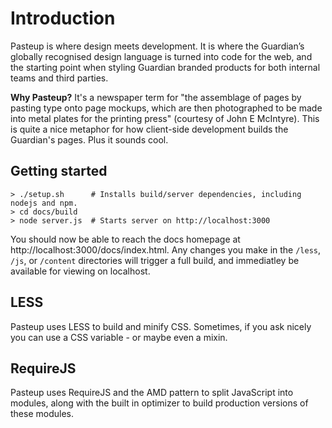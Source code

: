 Introduction
============

Pasteup is where design meets development. It is where the Guardian’s globally recognised design language is turned into code for the web, and the starting point when styling Guardian branded products for both internal teams and third parties.

**Why Pasteup?** It's a newspaper term for "the assemblage of pages by pasting type onto page mockups, which are then photographed to be made into metal plates for the printing press" (courtesy of John E McIntyre). This is quite a nice metaphor for how client-side development builds the Guardian's pages. Plus it sounds cool.

Getting started
---------------

    > ./setup.sh      # Installs build/server dependencies, including nodejs and npm.
    > cd docs/build
    > node server.js  # Starts server on http://localhost:3000

You should now be able to reach the docs homepage at http://localhost:3000/docs/index.html. Any changes you make in the `/less`, `/js`, or `/content` directories will trigger a full build, and immediatley be available for viewing on localhost.

LESS
----

Pasteup uses LESS to build and minify CSS. Sometimes, if you ask nicely you can use a CSS variable - or maybe even a mixin.

RequireJS
---------

Pasteup uses RequireJS and the AMD pattern to split JavaScript into modules, along with the built in optimizer to build production versions of these modules.